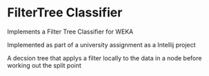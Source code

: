 # FilterTree Classifier
Implements a Filter Tree Classifier for WEKA

Implemented as part of a university assignment as a Intellij project

A decsion tree that applys a filter locally to the data in a node before working out the split point
